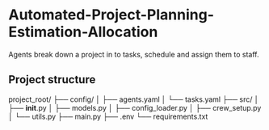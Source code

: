 # Automated-Project-Planning-Estimation-Allocation
Agents break down a project in to tasks, schedule and assign them to staff.

## Project structure
project_root/
├── config/
│   ├── agents.yaml
│   └── tasks.yaml
├── src/
│   ├── __init__.py
│   ├── models.py
│   ├── config_loader.py
│   ├── crew_setup.py
│   └── utils.py
├── main.py
├── .env
└── requirements.txt